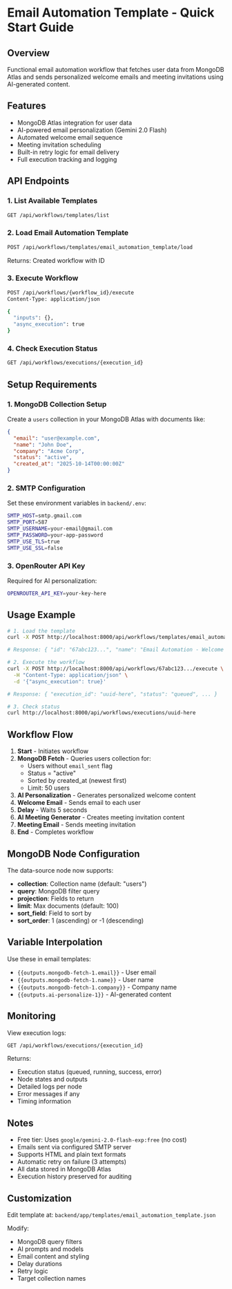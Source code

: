 # Email Automation Template - Quick Start Guide

## Overview
Functional email automation workflow that fetches user data from MongoDB Atlas and sends personalized welcome emails and meeting invitations using AI-generated content.

## Features
- MongoDB Atlas integration for user data
- AI-powered email personalization (Gemini 2.0 Flash)
- Automated welcome email sequence
- Meeting invitation scheduling
- Built-in retry logic for email delivery
- Full execution tracking and logging

## API Endpoints

### 1. List Available Templates
```bash
GET /api/workflows/templates/list
```

### 2. Load Email Automation Template
```bash
POST /api/workflows/templates/email_automation_template/load
```
Returns: Created workflow with ID

### 3. Execute Workflow
```bash
POST /api/workflows/{workflow_id}/execute
Content-Type: application/json

{
  "inputs": {},
  "async_execution": true
}
```

### 4. Check Execution Status
```bash
GET /api/workflows/executions/{execution_id}
```

## Setup Requirements

### 1. MongoDB Collection Setup
Create a `users` collection in your MongoDB Atlas with documents like:
```json
{
  "email": "user@example.com",
  "name": "John Doe",
  "company": "Acme Corp",
  "status": "active",
  "created_at": "2025-10-14T00:00:00Z"
}
```

### 2. SMTP Configuration
Set these environment variables in `backend/.env`:
```bash
SMTP_HOST=smtp.gmail.com
SMTP_PORT=587
SMTP_USERNAME=your-email@gmail.com
SMTP_PASSWORD=your-app-password
SMTP_USE_TLS=true
SMTP_USE_SSL=false
```

### 3. OpenRouter API Key
Required for AI personalization:
```bash
OPENROUTER_API_KEY=your-key-here
```

## Usage Example

```bash
# 1. Load the template
curl -X POST http://localhost:8000/api/workflows/templates/email_automation_template/load

# Response: { "id": "67abc123...", "name": "Email Automation - Welcome & Meeting Scheduler", ... }

# 2. Execute the workflow
curl -X POST http://localhost:8000/api/workflows/67abc123.../execute \
  -H "Content-Type: application/json" \
  -d '{"async_execution": true}'

# Response: { "execution_id": "uuid-here", "status": "queued", ... }

# 3. Check status
curl http://localhost:8000/api/workflows/executions/uuid-here
```

## Workflow Flow

1. **Start** - Initiates workflow
2. **MongoDB Fetch** - Queries users collection for:
   - Users without `email_sent` flag
   - Status = "active"
   - Sorted by created_at (newest first)
   - Limit: 50 users
3. **AI Personalization** - Generates personalized welcome content
4. **Welcome Email** - Sends email to each user
5. **Delay** - Waits 5 seconds
6. **AI Meeting Generator** - Creates meeting invitation content
7. **Meeting Email** - Sends meeting invitation
8. **End** - Completes workflow

## MongoDB Node Configuration

The data-source node now supports:
- **collection**: Collection name (default: "users")
- **query**: MongoDB filter query
- **projection**: Fields to return
- **limit**: Max documents (default: 100)
- **sort_field**: Field to sort by
- **sort_order**: 1 (ascending) or -1 (descending)

## Variable Interpolation

Use these in email templates:
- `{{outputs.mongodb-fetch-1.email}}` - User email
- `{{outputs.mongodb-fetch-1.name}}` - User name
- `{{outputs.mongodb-fetch-1.company}}` - Company name
- `{{outputs.ai-personalize-1}}` - AI-generated content

## Monitoring

View execution logs:
```bash
GET /api/workflows/executions/{execution_id}
```

Returns:
- Execution status (queued, running, success, error)
- Node states and outputs
- Detailed logs per node
- Error messages if any
- Timing information

## Notes

- Free tier: Uses `google/gemini-2.0-flash-exp:free` (no cost)
- Emails sent via configured SMTP server
- Supports HTML and plain text formats
- Automatic retry on failure (3 attempts)
- All data stored in MongoDB Atlas
- Execution history preserved for auditing

## Customization

Edit template at: `backend/app/templates/email_automation_template.json`

Modify:
- MongoDB query filters
- AI prompts and models
- Email content and styling
- Delay durations
- Retry logic
- Target collection names
